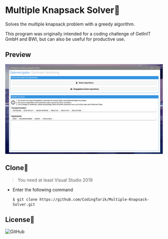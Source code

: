 # Multiple Knapsack Solver🎒
Solves the multiple knapsack problem with a greedy algorithm.

This program was originally intended for a coding challenge of GetInIT GmbH and BWI, but can also be useful for productive use.
## Preview
![](Assets/preview.gif)

## Clone🔄
> You need at least Visual Studio 2019

- Enter the following command
  
  ```shell
  $ git clone https://github.com/CodingTarik/Multiple-Knapsack-Solver.git
  ```
## License📜
![GitHub](https://img.shields.io/github/license/CodingTarik/Multiple-Knapsack-Solver)
